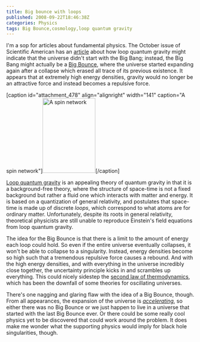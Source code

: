 ```yaml
---
title: Big bounce with loops
published: 2008-09-22T18:46:38Z
categories: Physics
tags: Big Bounce,cosmology,loop quantum gravity
---
```


I'm a sop for articles about fundamental physics.  The October issue of Scientific American has an <a href="http://www.sciam.com/article.cfm?id=big-bang-or-big-bounce">article</a> about how loop quantum gravity might indicate that the universe didn't start with the Big Bang; instead, the Big Bang might actually be a <a href="http://en.wikipedia.org/wiki/Big_Bounce">Big Bounce</a>, where the universe started expanding again after a collapse which erased all trace of its previous existence.  It appears that at extremely high energy densities, gravity would no longer be an attractive force and instead becomes a repulsive force.

<!--more-->

[caption id="attachment_478" align="alignright" width="141" caption="A spin network"]<a href="http://blog.chungyc.org/2008/09/big-bounce-with-loops/spin-network/" rel="attachment wp-att-478"><img src="http://blog.chungyc.org/wp-content/uploads/2008/09/spin-network.png" alt="A spin network" width="141" height="200" class="size-medium wp-image-478" /></a>[/caption]

<a href="http://en.wikipedia.org/wiki/Loop_quantum_gravity">Loop quantum gravity</a> is an appealing theory of quantum gravity in that it is a background-free theory, where the structure of space-time is not a fixed background but rather a fluid one which interacts with matter and energy.  It is based on a quantization of general relativity, and postulates that space-time is made up of discrete <em>loops</em>, which correspond to what atoms are for ordinary matter.  Unfortunately, despite its roots in general relativity, theoretical physicists are still unable to reproduce Einstein's field equations from loop quantum gravity.

The idea for the Big Bounce is that there is a limit to the amount of energy each loop could hold.  So even if the entire universe eventually collapses, it won't be able to collapse to a singularity.  Instead, energy densities become so high such that a tremendous repulsive force causes a rebound.  And with the high energy densities, and with everything in the universe incredibly close together, the uncertainty principle kicks in and scrambles up everything.  This could nicely sidestep the <a href="http://en.wikipedia.org/wiki/Second_law_of_thermodynamics">second law of thermodynamics</a>, which has been the downfall of some theories for oscillating universes.

There's one nagging and glaring flaw with the idea of a Big Bounce, though.  From all appearances, the expansion of the universe is <a href="http://imagine.gsfc.nasa.gov/docs/science/mysteries_l1/dark_energy.html"><em>accelerating</em></a>, so either there was no Big Bounce or we just happen to live in a universe that started with the last Big Bounce ever.  Or there could be some really cool physics yet to be discovered that could work around the problem.  It does make me wonder what the supporting physics would imply for black hole singularities, though.

